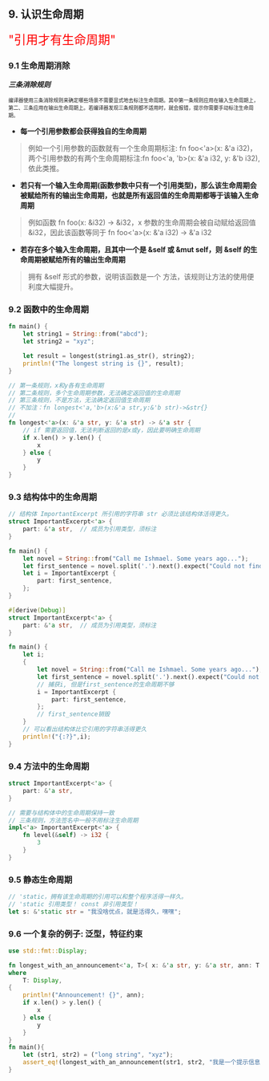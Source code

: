 ##  9. 认识生命周期 
<font color="red" size=5 >"引用才有生命周期"</font>
### 9.1 生命周期消除

***三条消除规则***

<font size=1>编译器使用三条消除规则来确定哪些场景不需要显式地去标注生命周期。其中第一条规则应用在输入生命周期上，第二、三条应用在输出生命周期上。若编译器发现三条规则都不适用时，就会报错，提示你需要手动标注生命周期。</font>

- **每一个引用参数都会获得独自的生命周期**

> 例如一个引用参数的函数就有一个生命周期标注: fn foo<'a>(x: &'a i32)，两个引用参数的有两个生命周期标注:fn foo<'a, 'b>(x: &'a i32, y: &'b i32), 依此类推。

- **若只有一个输入生命周期(函数参数中只有一个引用类型)，那么该生命周期会被赋给所有的输出生命周期，也就是所有返回值的生命周期都等于该输入生命周期**

> 例如函数 fn foo(x: &i32) -> &i32，x 参数的生命周期会被自动赋给返回值 &i32，因此该函数等同于 fn foo<'a>(x: &'a i32) -> &'a i32

- **若存在多个输入生命周期，且其中一个是 &self 或 &mut self，则 &self 的生命周期被赋给所有的输出生命周期**

> 拥有 &self 形式的参数，说明该函数是一个 方法，该规则让方法的使用便利度大幅提升。


### 9.2 函数中的生命周期

```rust
fn main() {
    let string1 = String::from("abcd");
    let string2 = "xyz";

    let result = longest(string1.as_str(), string2);
    println!("The longest string is {}", result);
}

// 第一条规则，x和y各有生命周期
// 第二条规则，多个生命周期参数，无法确定返回值的生命周期
// 第三条规则，不是方法，无法确定返回值生命周期
// 不加注：fn longest<'a,'b>(x:&'a str,y:&'b str)->&str{}
//
fn longest<'a>(x: &'a str, y: &'a str) -> &'a str {
    // if 需要返回值，无法判断返回的是x或y，因此要明确生命周期
    if x.len() > y.len() {
        x
    } else {
        y
    }
}
```
### 9.3 结构体中的生命周期
```rust
// 结构体 ImportantExcerpt 所引用的字符串 str 必须比该结构体活得更久。
struct ImportantExcerpt<'a> {
    part: &'a str,  // 成员为引用类型，须标注
}

fn main() {
    let novel = String::from("Call me Ishmael. Some years ago...");
    let first_sentence = novel.split('.').next().expect("Could not find a '.'");
    let i = ImportantExcerpt {
        part: first_sentence,
    };
}
```

```rust
#[derive(Debug)]
struct ImportantExcerpt<'a> {
    part: &'a str,  // 成员为引用类型，须标注
}

fn main() {
    let i;
    {
        let novel = String::from("Call me Ishmael. Some years ago...");
        let first_sentence = novel.split('.').next().expect("Could not find a '.'");
        // 捕获i, 但是first_sentence的生命周期不够
        i = ImportantExcerpt {
            part: first_sentence,
        };
        // first_sentence销毁
    }
    // 可以看出结构体比它引用的字符串活得更久
    println!("{:?}",i);
}
```

### 9.4 方法中的生命周期

```rust
struct ImportantExcerpt<'a> {
    part: &'a str,
}

// 需要与结构体中的生命周期保持一致
// 三条规则，方法签名中一般不用标注生命周期
impl<'a> ImportantExcerpt<'a> {
    fn level(&self) -> i32 {
        3
    }
}
```

### 9.5 静态生命周期

```rust
// 'static，拥有该生命周期的引用可以和整个程序活得一样久。
// 'static 引用类型！ const 非引用类型！
let s: &'static str = "我没啥优点，就是活得久，嘿嘿";
```
### 9.6 一个复杂的例子: 泛型，特征约束
```rust
use std::fmt::Display;

fn longest_with_an_announcement<'a, T>( x: &'a str, y: &'a str, ann: T,) -> &'a str
where
    T: Display,
{
    println!("Announcement! {}", ann);
    if x.len() > y.len() {
        x
    } else {
        y
    }
}
fn main(){
    let (str1, str2) = ("long string", "xyz");
    assert_eq!(longest_with_an_announcement(str1, str2, "我是一个提示信息"), str1);
}
```
